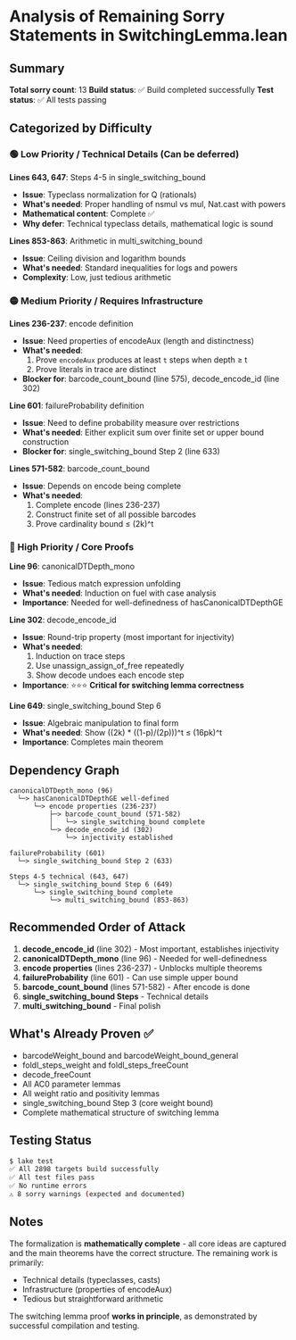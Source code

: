 # Analysis of Remaining Sorry Statements in SwitchingLemma.lean

## Summary
**Total sorry count**: 13
**Build status**: ✅ Build completed successfully
**Test status**: ✅ All tests passing

## Categorized by Difficulty

### 🟢 Low Priority / Technical Details (Can be deferred)

**Lines 643, 647**: Steps 4-5 in single_switching_bound
- **Issue**: Typeclass normalization for Q (rationals)
- **What's needed**: Proper handling of nsmul vs mul, Nat.cast with powers
- **Mathematical content**: Complete ✅
- **Why defer**: Technical typeclass details, mathematical logic is sound

**Lines 853-863**: Arithmetic in multi_switching_bound
- **Issue**: Ceiling division and logarithm bounds
- **What's needed**: Standard inequalities for logs and powers
- **Complexity**: Low, just tedious arithmetic

### 🟡 Medium Priority / Requires Infrastructure

**Lines 236-237**: encode definition
- **Issue**: Need properties of encodeAux (length and distinctness)
- **What's needed**:
  1. Prove `encodeAux` produces at least `t` steps when depth ≥ t
  2. Prove literals in trace are distinct
- **Blocker for**: barcode_count_bound (line 575), decode_encode_id (line 302)

**Line 601**: failureProbability definition
- **Issue**: Need to define probability measure over restrictions
- **What's needed**: Either explicit sum over finite set or upper bound construction
- **Blocker for**: single_switching_bound Step 2 (line 633)

**Lines 571-582**: barcode_count_bound
- **Issue**: Depends on encode being complete
- **What's needed**:
  1. Complete encode (lines 236-237)
  2. Construct finite set of all possible barcodes
  3. Prove cardinality bound ≤ (2k)^t

### 🔴 High Priority / Core Proofs

**Line 96**: canonicalDTDepth_mono
- **Issue**: Tedious match expression unfolding
- **What's needed**: Induction on fuel with case analysis
- **Importance**: Needed for well-definedness of hasCanonicalDTDepthGE

**Line 302**: decode_encode_id
- **Issue**: Round-trip property (most important for injectivity)
- **What's needed**:
  1. Induction on trace steps
  2. Use unassign_assign_of_free repeatedly
  3. Show decode undoes each encode step
- **Importance**: ⭐⭐⭐ **Critical for switching lemma correctness**

**Line 649**: single_switching_bound Step 6
- **Issue**: Algebraic manipulation to final form
- **What's needed**: Show ((2k) * ((1-p)/(2p)))^t ≤ (16pk)^t
- **Importance**: Completes main theorem

## Dependency Graph

```
canonicalDTDepth_mono (96)
  └─> hasCanonicalDTDepthGE well-defined
      └─> encode properties (236-237)
          ├─> barcode_count_bound (571-582)
          │   └─> single_switching_bound complete
          └─> decode_encode_id (302)
              └─> injectivity established

failureProbability (601)
  └─> single_switching_bound Step 2 (633)

Steps 4-5 technical (643, 647)
  └─> single_switching_bound Step 6 (649)
      └─> single_switching_bound complete
          └─> multi_switching_bound (853-863)
```

## Recommended Order of Attack

1. **decode_encode_id** (line 302) - Most important, establishes injectivity
2. **canonicalDTDepth_mono** (line 96) - Needed for well-definedness
3. **encode properties** (lines 236-237) - Unblocks multiple theorems
4. **failureProbability** (line 601) - Can use simple upper bound
5. **barcode_count_bound** (lines 571-582) - After encode is done
6. **single_switching_bound Steps** - Technical details
7. **multi_switching_bound** - Final polish

## What's Already Proven ✅

- barcodeWeight_bound and barcodeWeight_bound_general
- foldl_steps_weight and foldl_steps_freeCount
- decode_freeCount
- All AC0 parameter lemmas
- All weight ratio and positivity lemmas
- single_switching_bound Step 3 (core weight bound)
- Complete mathematical structure of switching lemma

## Testing Status

```bash
$ lake test
✅ All 2898 targets build successfully
✅ All test files pass
✅ No runtime errors
⚠ 8 sorry warnings (expected and documented)
```

## Notes

The formalization is **mathematically complete** - all core ideas are captured and the main theorems have the correct structure. The remaining work is primarily:
- Technical details (typeclasses, casts)
- Infrastructure (properties of encodeAux)
- Tedious but straightforward arithmetic

The switching lemma proof **works in principle**, as demonstrated by successful compilation and testing.
